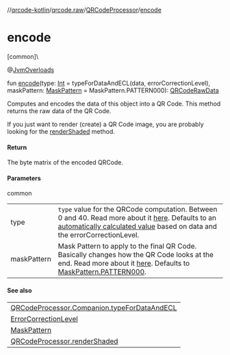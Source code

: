 //[qrcode-kotlin](../../../index.md)/[qrcode.raw](../index.md)/[QRCodeProcessor](index.md)/[encode](encode.md)

# encode

[common]\

@[JvmOverloads](https://kotlinlang.org/api/latest/jvm/stdlib/kotlin-stdlib/kotlin.jvm/-jvm-overloads/index.html)

fun [encode](encode.md)(type: [Int](https://kotlinlang.org/api/latest/jvm/stdlib/kotlin-stdlib/kotlin/-int/index.html) = typeForDataAndECL(data, errorCorrectionLevel), maskPattern: [MaskPattern](../-mask-pattern/index.md) = MaskPattern.PATTERN000): [QRCodeRawData](../-q-r-code-raw-data/index.md)

Computes and encodes the data of this object into a QR Code. This method returns the raw data of the QR Code.

If you just want to render (create) a QR Code image, you are probably looking for the [renderShaded](render-shaded.md) method.

#### Return

The byte matrix of the encoded QRCode.

#### Parameters

common

| | |
|---|---|
| type | `type` value for the QRCode computation. Between 0 and 40. Read more about it [here](../-error-correction-level/index.md). Defaults to an [automatically calculated value](-companion/type-for-data-and-e-c-l.md) based on data and the errorCorrectionLevel. |
| maskPattern | Mask Pattern to apply to the final QR Code. Basically changes how the QR Code looks at the end. Read more about it [here](../-mask-pattern/index.md). Defaults to [MaskPattern.PATTERN000](../-mask-pattern/-p-a-t-t-e-r-n000/index.md). |

#### See also

| |
|---|
| [QRCodeProcessor.Companion.typeForDataAndECL](-companion/type-for-data-and-e-c-l.md) |
| [ErrorCorrectionLevel](../-error-correction-level/index.md) |
| [MaskPattern](../-mask-pattern/index.md) |
| [QRCodeProcessor.renderShaded](render-shaded.md) |
